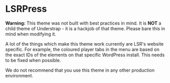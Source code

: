 # LSRPress
**Warning:** This theme was not built with best practices in mind. It is **NOT** a child theme of Understrap - it is a hackjob of that theme. Please bare this in mind when modifying it.

A lot of the things which make this theme work currently are LSR's website specific. For example, the coloured player tabs in the menu are based on the exact IDs of the elements on that specific WordPress install. This needs to be fixed when possible.

We do not recommend that you use this theme in any other production environment.
